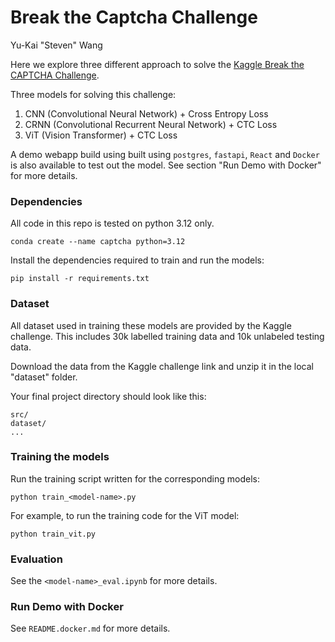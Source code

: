 # Break the Captcha Challenge

Yu-Kai "Steven" Wang

Here we explore three different approach to solve the [Kaggle Break the CAPTCHA Challenge](https://www.kaggle.com/competitions/break-the-captcha-challenge/overview).

Three models for solving this challenge:
1. CNN (Convolutional Neural Network) + Cross Entropy Loss
2. CRNN (Convolutional Recurrent Neural Network) + CTC Loss
3. ViT (Vision Transformer) + CTC Loss

A demo webapp build using built using `postgres`, `fastapi`, `React` and `Docker` is also available to test out the model. See section "Run Demo with Docker" for more details.

### Dependencies

All code in this repo is tested on python 3.12 only.

```
conda create --name captcha python=3.12
```

Install the dependencies required to train and run the models:

```
pip install -r requirements.txt
```

### Dataset

All dataset used in training these models are provided by the Kaggle challenge. 
This includes 30k labelled training data and 10k unlabeled testing data.

Download the data from the Kaggle challenge link and unzip it in the local "dataset" folder.

Your final project directory should look like this:

```
src/
dataset/
...
```

### Training the models

Run the training script written for the corresponding models:

```
python train_<model-name>.py
```

For example, to run the training code for the ViT model:

```
python train_vit.py
```

### Evaluation

See the `<model-name>_eval.ipynb` for more details.

### Run Demo with Docker

See `README.docker.md` for more details.